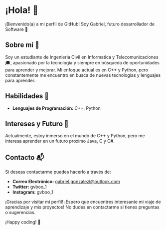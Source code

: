 # ¡Hola! 👋

¡Bienvenido(a) a mi perfil de GitHub! Soy Gabriel, futuro desarrollador de Software 🚀

## Sobre mí 🌱

Soy un estudiante de Ingenieria Civil en Informatica y Telecomunicaciones🎓, apasionado por la tecnología y siempre en búsqueda de oportunidades para aprender y mejorar. Mi enfoque actual es en C++ y Python, pero constantemente me encuentro en busca de nuevas tecnologías y lenguajes para aprender.

## Habilidades 🚀

- **Lenguajes de Programación:** C++, Python

## Intereses y Futuro 🚀

Actualmente, estoy inmerso en el mundo de C++ y Python, pero me interesa aprender en un futuro proximo Java, C y C#.

## Contacto 📬

Si deseas contactarme puedes hacerlo a través de:

- **Correo Electrónico:** gabriel.gonzalezl@outlook.com
- **Twitter:** gvboo_1
- **Instagram:** gvboo_1

¡Gracias por visitar mi perfil! ¡Espero que encuentres interesante mi viaje de aprendizaje y mis proyectos! No dudes en contactarme si tienes preguntas o sugerencias.

¡Happy coding! 🚀
